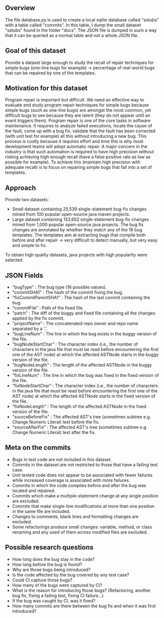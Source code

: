 ## Overview
The file database.py is used to create a local sqlite database called "sstubs" with a table called "commits". In this table, I dump the small dataset "sstubs" found in the folder "docs". The JSON file is dumped in such a way that it can be queried as a normal table and not a whole JSON file. 

## Goal of this dataset
Provide a dataset large enough to study the recall of repair techniques for simple bugs (one-line bugs for example) → percentage of real-world bugs that can be repaired by one of the templates. 

## Motivation for this dataset
Program repair is important but difficult. We need an effective way to evaluate and study program repair techniques for simple bugs because simple bugs (such as one-line bugs) are amongst the most common, yet difficult bugs to see because they are latent (they do not appear until an event triggers them). Program repair is one of the core tasks in software maintenance. It requires to analyze failed executions, locate the cause of the fault, come up with a bug fix, validate that the fault has been corrected (with unit test for example) all this without introducing a new bug. This process is costly because it requires effort and time this is why most development teams will adopt automatic repair. A major concern in the industry is that such automation is required to have high precision without risking achieving high enough recall (have a false positive rate as low as possible for example). To achieve this (maintain high precision with adequate recall) is to focus on repairing simple bugs that fall into a set of templates. 

## Approach
Provide two datasets:
- Small dataset containing 25,539 single-statement bug-fix changes mined from 100 popular open-source java maven projects. 
- Large dataset containing 153,652 single-statement bug-fix changes mined from 1,000 popular open-source java projects. 
The bug fix changes are annotated by whether they match any of the 16 bug templates. The templates aim at extracting bugs that compile both before and after repair → very difficult to detect manually, but very easy and simple to fix. 

To obtain high quality datasets, java projects with high popularity were selected.

## JSON Fields
- "bugType" : The bug type (16 possible values).
- "commitSHA1" : The hash of the commit fixing the bug.
- "fixCommitParentSHA1" : The hash of the last commit containing the bug.
- "commitFile" : Path of the fixed file.
- "patch" : The diff of the buggy and fixed file containing all the changes applied by the fix commit.
- "projectName" : The concatenated repo owner and repo name separated by a '.'.
- "bugLineNum" : The line in which the bug exists in the buggy version of the file.
- "bugNodeStartChar" : The character index (i.e., the number of characters in the java file that must be read before encountering the first one of the AST node) at which the affected ASTNode starts in the buggy version of the file.
- "bugNodeLength" : The length of the affected ASTNode in the buggy version of the file.
- "fixLineNum" : The line in which the bug was fixed in the fixed version of the file.
- "fixNodeStartChar" : The character index (i.e., the number of characters in the java file that must be read before encountering the first one of the AST node) at which the affected ASTNode starts in the fixed version of the file.
- "fixNodeLength" : The length of the affected ASTNode in the fixed version of the file.
- "sourceBeforeFix" : The affected AST's tree (sometimes subtree e.g. Change Numeric Literal) text before the fix.
- "sourceAfterFix" : The affected AST's tree (sometimes subtree e.g. Change Numeric Literal) text after the fix.

## Meta on the commits
- Bugs in test code are not included in this dataset.
- Commits in the dataset are not restricted to those that have a failing test case.
- Unit tested code does not appear to be associated with fewer failures while increased coverage is associated with more failures. 
- Commits in which the code compiles before and after the bug was located and repaired. 
- Commits which make a multiple-statement change at any single position are excluded. 
- Commits that make single-line modifications at more than one position in the same file are included. 
- Changes to comments, blank lines and formatting changes are excluded. 
- Some refactorings produce small changes: variable, method, or class renaming and any used of them across modified files are excluded. 

## Possible research questions
- How long does the bug stay in the code? 
- How long before the bug is found? 
- Why are those bugs being introduced? 
- Is the code affected by the bug covered by any test case? 
- Could CI capture those bugs? 
- How many of the bugs were captured by CI? 
- What is the reason for introducing those bugs? (Refactoring, another bug fix, fixing a failing test, fixing CI failure...) 
- If the bug was caught by CI, was it fixed? 
- How many commits are there between the bug fix and when it was first introduced? 
